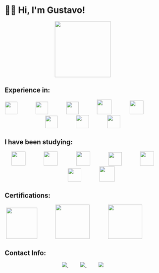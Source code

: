 # 👨‍💼 Hi, I'm Gustavo!



<p align="center">
  <img align="center" height="180" src="https://github-readme-stats.vercel.app/api/top-langs/?username=guftrindade&layout=compact&theme=default)](https://github.com/anuraghazra/github-readme-stats" />  
</p>

## Experience in:
<p align="center">
    <img height="40" src="https://github.com/guftrindade/guftrindade/assets/67704261/f593ff66-2fb4-4b89-b9e1-a04e8a80c36a">
    &nbsp;&nbsp;&nbsp;&nbsp;&nbsp;&nbsp;&nbsp;&nbsp;&nbsp;&nbsp;&nbsp;&nbsp;&nbsp;
    <img height="40" src="https://user-images.githubusercontent.com/67704261/216823155-d9beb49a-d348-4cd6-bc0e-13abd3e6dcee.png">
    &nbsp;&nbsp;&nbsp;&nbsp;&nbsp;&nbsp;&nbsp;&nbsp;&nbsp;&nbsp;&nbsp;&nbsp;&nbsp;
    <img height="40" src="https://user-images.githubusercontent.com/67704261/216822972-9e815a16-5f2c-4c20-b378-0367affde7e1.png">
    &nbsp;&nbsp;&nbsp;&nbsp;&nbsp;&nbsp;&nbsp;&nbsp;&nbsp;&nbsp;&nbsp;&nbsp;&nbsp;
    <img height="47" src="https://github.com/guftrindade/guftrindade/assets/67704261/0e5ae34e-94eb-468f-b52b-97d2b2e7d9bb">
    &nbsp;&nbsp;&nbsp;&nbsp;&nbsp;&nbsp;&nbsp;&nbsp;&nbsp;&nbsp;&nbsp;&nbsp;&nbsp;
    <img height="44" src="https://github.com/guftrindade/guftrindade/assets/67704261/08777b44-3f8f-4fe1-a5f6-221b1f34b969">
    &nbsp;&nbsp;&nbsp;&nbsp;&nbsp;&nbsp;&nbsp;&nbsp;&nbsp;&nbsp;&nbsp;&nbsp;&nbsp;
  <img height="40" src="https://github.com/guftrindade/guftrindade/assets/67704261/f423bbc0-aabd-4d27-926a-9e6584c74682">
     &nbsp;&nbsp;&nbsp;&nbsp;&nbsp;&nbsp;&nbsp;&nbsp;&nbsp;&nbsp;&nbsp;&nbsp;&nbsp;
    <img height="42" src="https://github.com/guftrindade/guftrindade/assets/67704261/44b38bca-8c63-4341-8730-e8cbadee4135">
    &nbsp;&nbsp;&nbsp;&nbsp;&nbsp;&nbsp;&nbsp;&nbsp;&nbsp;&nbsp;&nbsp;&nbsp;&nbsp;
    <img height="42" src="https://github.com/guftrindade/guftrindade/assets/67704261/dc114408-12d6-4a03-a3cf-df3b8873e222">
</p>


## I have been studying:
<p align="center">
    <img height="45" src="https://github.com/guftrindade/guftrindade/assets/67704261/516bf1e2-baee-446d-9cf5-153e61ace2d8">
    &nbsp;&nbsp;&nbsp;&nbsp;&nbsp;&nbsp;&nbsp;&nbsp;&nbsp;&nbsp;&nbsp;&nbsp;&nbsp;
  <img height="45" src="https://github.com/guftrindade/guftrindade/assets/67704261/1f02593f-a383-4efa-86a2-9ae4d186f579">
    &nbsp;&nbsp;&nbsp;&nbsp;&nbsp;&nbsp;&nbsp;&nbsp;&nbsp;&nbsp;&nbsp;&nbsp;&nbsp;
  <img height="45" src="https://github.com/guftrindade/guftrindade/assets/67704261/cba84465-4334-4641-9810-2e40f80c9e9f">
    &nbsp;&nbsp;&nbsp;&nbsp;&nbsp;&nbsp;&nbsp;&nbsp;&nbsp;&nbsp;&nbsp;&nbsp;&nbsp;
    <img height="43" src="https://github.com/guftrindade/guftrindade/assets/67704261/f654e4b2-f7f0-4ede-b7e2-0af6122e1637">
     &nbsp;&nbsp;&nbsp;&nbsp;&nbsp;&nbsp;&nbsp;&nbsp;&nbsp;&nbsp;&nbsp;&nbsp;&nbsp;
    <img height="45" src="https://github.com/guftrindade/guftrindade/assets/67704261/b467b6f8-5def-49b5-8f84-40f3d52e2bdb">
    &nbsp;&nbsp;&nbsp;&nbsp;&nbsp;&nbsp;&nbsp;&nbsp;&nbsp;&nbsp;&nbsp;&nbsp;&nbsp;
    <img height="43" src="https://github.com/guftrindade/guftrindade/assets/67704261/e0ffde31-cd73-4599-b9ed-50aeb9d00472">
  &nbsp;&nbsp;&nbsp;&nbsp;&nbsp;&nbsp;&nbsp;&nbsp;&nbsp;&nbsp;&nbsp;&nbsp;&nbsp;
    <img height="49" src="https://github.com/guftrindade/guftrindade/assets/67704261/47618655-24c3-4815-b546-849e2f489699">
</p>

## Certifications:
<p align="center">
    <img height="100" src="https://user-images.githubusercontent.com/67704261/216822600-baafafe9-27c4-4ab6-b528-2d8a512bc740.png">
    &nbsp;&nbsp;&nbsp;&nbsp;&nbsp;&nbsp;&nbsp;&nbsp;&nbsp;&nbsp;&nbsp;&nbsp;&nbsp;
    <img height="110" src="https://github.com/guftrindade/guftrindade/assets/67704261/4633c53a-e18c-441b-b486-89b3932cb3c5">
     &nbsp;&nbsp;&nbsp;&nbsp;&nbsp;&nbsp;&nbsp;&nbsp;&nbsp;&nbsp;&nbsp;&nbsp;&nbsp;
  <img height="110" src="https://github.com/guftrindade/guftrindade/assets/67704261/e888c130-767f-42b9-bb2d-525e2009de30">
     &nbsp;&nbsp;&nbsp;&nbsp;&nbsp;&nbsp;&nbsp;&nbsp;&nbsp;&nbsp;&nbsp;&nbsp;&nbsp;

</p>

## Contact Info:

<p align="center">
    <a href="https://github.com/guftrindade">
        <img  src="https://img.shields.io/badge/github-%23100000.svg?&style=for-the-badge&logo=github&logoColor=white&link=mailto:https://github.com/guftrindade">
    </a>
    &nbsp;&nbsp;&nbsp;&nbsp;&nbsp;&nbsp;&nbsp;&nbsp;&nbsp;
    <a href="mailto:gustavoferreiratrindade@gmail.com">
        <img src="https://img.shields.io/badge/gmail-D14836?&style=for-the-badge&logo=gmail&logoColor=white&link=mailto:gustavoferreiratrindade@gmail.com">
    </a>
    &nbsp;&nbsp;&nbsp;&nbsp;&nbsp;&nbsp;&nbsp;&nbsp;&nbsp;
    <a href="https://www.linkedin.com/in/gustavoftrindade/">
        <img src="https://img.shields.io/badge/linkedin-%230077B5.svg?&style=for-the-badge&logo=linkedin&logoColor=white&link=mailto:https://www.linkedin.com/in/gustavoftrindade/">
    </a>
</p>
